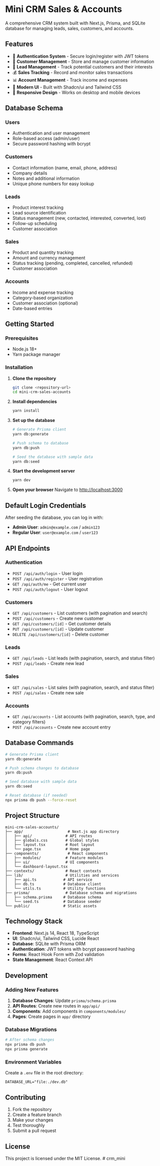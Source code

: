 # Mini CRM Sales & Accounts

A comprehensive CRM system built with Next.js, Prisma, and SQLite database for managing leads, sales, customers, and accounts.

## Features

- 🔐 **Authentication System** - Secure login/register with JWT tokens
- 👥 **Customer Management** - Store and manage customer information
- 🎯 **Lead Management** - Track potential customers and their interests
- 💰 **Sales Tracking** - Record and monitor sales transactions
- 📊 **Account Management** - Track income and expenses
- 🎨 **Modern UI** - Built with Shadcn/ui and Tailwind CSS
- 📱 **Responsive Design** - Works on desktop and mobile devices

## Database Schema

### Users
- Authentication and user management
- Role-based access (admin/user)
- Secure password hashing with bcrypt

### Customers
- Contact information (name, email, phone, address)
- Company details
- Notes and additional information
- Unique phone numbers for easy lookup

### Leads
- Product interest tracking
- Lead source identification
- Status management (new, contacted, interested, converted, lost)
- Follow-up scheduling
- Customer association

### Sales
- Product and quantity tracking
- Amount and currency management
- Status tracking (pending, completed, cancelled, refunded)
- Customer association

### Accounts
- Income and expense tracking
- Category-based organization
- Customer association (optional)
- Date-based entries

## Getting Started

### Prerequisites

- Node.js 18+ 
- Yarn package manager

### Installation

1. **Clone the repository**
   ```bash
   git clone <repository-url>
   cd mini-crm-sales-accounts
   ```

2. **Install dependencies**
   ```bash
   yarn install
   ```

3. **Set up the database**
   ```bash
   # Generate Prisma client
   yarn db:generate
   
   # Push schema to database
   yarn db:push
   
   # Seed the database with sample data
   yarn db:seed
   ```

4. **Start the development server**
   ```bash
   yarn dev
   ```

5. **Open your browser**
   Navigate to [http://localhost:3000](http://localhost:3000)

## Default Login Credentials

After seeding the database, you can log in with:

- **Admin User**: `admin@example.com` / `admin123`
- **Regular User**: `user@example.com` / `user123`

## API Endpoints

### Authentication
- `POST /api/auth/login` - User login
- `POST /api/auth/register` - User registration
- `GET /api/auth/me` - Get current user
- `POST /api/auth/logout` - User logout

### Customers
- `GET /api/customers` - List customers (with pagination and search)
- `POST /api/customers` - Create new customer
- `GET /api/customers/[id]` - Get customer details
- `PUT /api/customers/[id]` - Update customer
- `DELETE /api/customers/[id]` - Delete customer

### Leads
- `GET /api/leads` - List leads (with pagination, search, and status filter)
- `POST /api/leads` - Create new lead

### Sales
- `GET /api/sales` - List sales (with pagination, search, and status filter)
- `POST /api/sales` - Create new sale

### Accounts
- `GET /api/accounts` - List accounts (with pagination, search, type, and category filters)
- `POST /api/accounts` - Create new account entry

## Database Commands

```bash
# Generate Prisma client
yarn db:generate

# Push schema changes to database
yarn db:push

# Seed database with sample data
yarn db:seed

# Reset database (if needed)
npx prisma db push --force-reset
```

## Project Structure

```
mini-crm-sales-accounts/
├── app/                    # Next.js app directory
│   ├── api/               # API routes
│   ├── globals.css        # Global styles
│   ├── layout.tsx         # Root layout
│   └── page.tsx           # Home page
├── components/             # React components
│   ├── modules/           # Feature modules
│   ├── ui/                # UI components
│   └── dashboard-layout.tsx
├── contexts/              # React contexts
├── lib/                   # Utilities and services
│   ├── api.ts            # API service
│   ├── db.ts             # Database client
│   └── utils.ts          # Utility functions
├── prisma/                # Database schema and migrations
│   ├── schema.prisma     # Database schema
│   └── seed.ts           # Database seeder
└── public/               # Static assets
```

## Technology Stack

- **Frontend**: Next.js 14, React 18, TypeScript
- **UI**: Shadcn/ui, Tailwind CSS, Lucide React
- **Database**: SQLite with Prisma ORM
- **Authentication**: JWT tokens with bcrypt password hashing
- **Forms**: React Hook Form with Zod validation
- **State Management**: React Context API

## Development

### Adding New Features

1. **Database Changes**: Update `prisma/schema.prisma`
2. **API Routes**: Create new routes in `app/api/`
3. **Components**: Add components in `components/modules/`
4. **Pages**: Create pages in `app/` directory

### Database Migrations

```bash
# After schema changes
npx prisma db push
npx prisma generate
```

### Environment Variables

Create a `.env` file in the root directory:

```env
DATABASE_URL="file:./dev.db"
```

## Contributing

1. Fork the repository
2. Create a feature branch
3. Make your changes
4. Test thoroughly
5. Submit a pull request

## License

This project is licensed under the MIT License. # crm_mini
